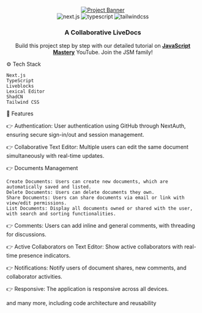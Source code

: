 <div align="center">
  <br />
    <a href="https://youtu.be/y5vE8y_f_OM" target="_blank">
      <img src="https://github.com/user-attachments/assets/eaaeb1f0-22da-46be-9e29-9bef70e0039d" alt="Project Banner">
    </a>
  <br />

  <div>
    <img src="https://img.shields.io/badge/-Next_JS-black?style=for-the-badge&logoColor=white&logo=nextdotjs&color=61DAFB" alt="next.js" />
    <img src="https://img.shields.io/badge/-TypeScript-black?style=for-the-badge&logoColor=white&logo=typescript&color=3178C6" alt="typescript" />
    <img src="https://img.shields.io/badge/-Tailwind_CSS-black?style=for-the-badge&logoColor=white&logo=tailwindcss&color=06B6D4" alt="tailwindcss" />
  </div>

  <h3 align="center">A Collaborative LiveDocs</h3>

   <div align="center">
     Build this project step by step with our detailed tutorial on <a href="https://www.youtube.com/@javascriptmastery/videos" target="_blank"><b>JavaScript Mastery</b></a> YouTube. Join the JSM family!
    </div>
</div>


⚙️ Tech Stack

    Next.js
    TypeScript
    Liveblocks
    Lexical Editor
    ShadCN
    Tailwind CSS

🔋 Features

👉 Authentication: User authentication using GitHub through NextAuth, ensuring secure sign-in/out and session management.

👉 Collaborative Text Editor: Multiple users can edit the same document simultaneously with real-time updates.

👉 Documents Management

    Create Documents: Users can create new documents, which are automatically saved and listed.
    Delete Documents: Users can delete documents they own.
    Share Documents: Users can share documents via email or link with view/edit permissions.
    List Documents: Display all documents owned or shared with the user, with search and sorting functionalities.

👉 Comments: Users can add inline and general comments, with threading for discussions.

👉 Active Collaborators on Text Editor: Show active collaborators with real-time presence indicators.

👉 Notifications: Notify users of document shares, new comments, and collaborator activities.

👉 Responsive: The application is responsive across all devices.

and many more, including code architecture and reusability